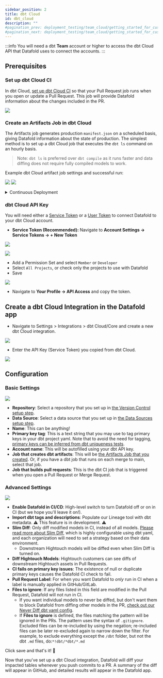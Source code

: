 ```yaml
---
sidebar_position: 2
title: dbt Cloud
id: dbt_cloud
description: ""
#pagination_prev: deployment_testing/team_cloud/getting_started_for_customers/version_control
#pagination_next: deployment_testing/team_cloud/getting_started_for_customers/data_apps
---
```

:::info
You will need a dbt **Team** account or higher to access the dbt Cloud API that Datafold uses to connect the accounts.
:::

## Prerequisites

### Set up dbt Cloud CI

In dbt Cloud, [set up dbt Cloud CI](https://docs.getdbt.com/docs/deploy/ci-jobs#set-up-ci-jobs) so that your Pull Request job runs when you open or update a Pull Request. This job will provide Datafold information about the changes included in the PR.

![](../../../../../static/img/dbt_cloud_pr_job.png) 

### Create an Artifacts Job in dbt Cloud

The Artifacts job generates production `manifest.json` on a scheduled basis, giving Datafold information about the state of production. The simplest method is to set up a dbt Cloud job that executes the `dbt ls` command on an hourly basis.

> Note: `dbt ls` is preferred over `dbt compile` as it runs faster and data diffing does not require fully compiled models to work.

Example dbt Cloud artifact job settings and successful run:

![](../../../static/img/dbt_cloud_artifacts_job_settings.png) 
![](../../../static/img/dbt_ls_artifacts_job_example.png) 

<details>
    <summary>Continuous Deployment</summary>
    If you are interested in continuous deployment, you can use a <a href="/cd#merge-trigger-production-job">Merge Trigger Production Job</a> instead of the Artifacts Job listed above.
</details>

### dbt Cloud API Key
You will need either a [Service Token](https://docs.getdbt.com/docs/dbt-cloud-apis/service-tokens) or a [User Token](https://docs.getdbt.com/docs/dbt-cloud-apis/user-tokens) to connect Datafold to your dbt Cloud account.

- **Service Token (Recommended):** Navigate to **Account Settings &rarr; Service Tokens &rarr; + New Token** 
    

![](../../../static/img/dbt_cloud_add_service_token.png) 

![](../../../static/img/dbt_cloud_add_service_token_permission.png)

- Add a Permission Set and select `Member` or `Developer`
- Select `All Projects`, or check only the projects to use with Datafold
- Save 

![](../../../static/img/dbt_cloud_service_token.png)

- Navigate to **Your Profile &rarr; API Access** and copy the token.

## Create a dbt Cloud Integration in the Datafold app

- Navigate to Settings > Integrations > dbt Cloud/Core and create a new dbt Cloud integration.

![](../../../static/img/dbt_cloud_setup.png)

- Enter the API Key (Service Token) you copied from dbt Cloud.

![](../../../static/img/dbt_cloud_api_key.png)

## Configuration

### Basic Settings

![](../../../static/img/dbt_cloud_basic_settings.png)

- **Repository**: Select a repository that you set up in [the Version Control setup step](/connections/code_repositories).
- **Data Source**: Select a data source that you set up in [the Data Sources setup step](/connections/databases).
- **Name**: This can be anything!
- **Primary key tag**: This is a text string that you may use to tag primary keys in your dbt project yaml. Note that to avoid the need for tagging, [primary keys can be inferred from dbt uniqueness tests](/deployment_testing/best_practices#primary-key-inference).
- **Account name**: This will be autofilled using your dbt API key.
- **Job that creates dbt artifacts**: This will be [the Artifacts Job that you created](#create-an-artifacts-job-in-dbt-cloud). Or, if you have a dbt job that runs on each merge to main, select that job.
- **Job that builds pull requests**: This is the dbt CI job that is triggered when you open a Pull Request or Merge Request.

### Advanced Settings

![](../../../static/img/dbt_cloud_advanced_settings.png)

- **Enable Datafold in CI/CD**: High-level switch to turn Datafold off or on in CI (but we hope you'll leave it on!).
- **Import dbt tags and descriptions**: Populate our Lineage tool with dbt metadata. ⚠️ This feature is in development. ⚠️
- **Slim Diff**: Only diff modified models in CI, instead of all models. [Please read more about Slim Diff](/deployment_testing/performance_optimization/#slim-diff), which is highly configurable using dbt yaml, and each organization will need to set a strategy based on their data environment.
    - Downstream Hightouch models will be diffed even when Slim Diff is turned on.
- **Diff Hightouch Models**: Hightouch customers can see diffs of downstream Hightouch assets in Pull Requests.
- **CI fails on primary key issues**: The existence of null or duplicate primary keys causes the Datafold CI check to fail.
- **Pull Request Label**: For when you want Datafold to *only* run in CI when a label is manually applied in GitHub/GitLab.
- **Files to ignore**: If any files listed in this field are modified in the Pull Request, Datafold will not run in CI. 
    - If you want individual models to never be diffed, but don't want them to block Datafold from diffing other models in the PR, [check out our Never Diff dbt yaml config](/deployment_testing/configuration/model-specific_ci_configuration/#excluding-models).
    - If **Files to ignore** is defined, the files matching the pattern will be ignored in the PRs. The pattern uses the syntax of `.gitignore`. Excluded files can be re-included by using the negation; re-included files can be later re-excluded again to narrow down the filter. For example, to exclude everything except the `/dbt` folder, but not the dbt `.md` files, do:`*!dbt/*dbt/*.md`

Click save and that's it! 🎉 

Now that you've set up a dbt Cloud integration, Datafold will diff your impacted tables whenever you push commits to a PR. A summary of the diff will appear in GitHub, and detailed results will appear in the Datafold app.